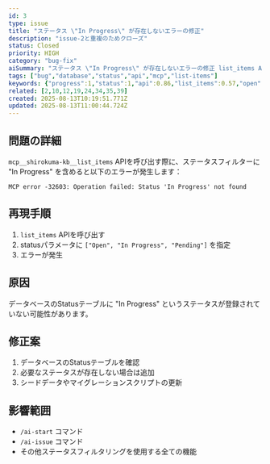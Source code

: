 ```yaml
---
id: 3
type: issue
title: "ステータス \"In Progress\" が存在しないエラーの修正"
description: "issue-2と重複のためクローズ"
status: Closed
priority: HIGH
category: "bug-fix"
aiSummary: "ステータス \"In Progress\" が存在しないエラーの修正 list_items APIでstatus: [\"Open\",\"In Progress\",\"Pending\"]を指定すると、\"Status 'In Progress' not found\"エラーが発生する ## 問題の詳細\n\n`mcp__shirokuma-kb__list_items` APIを呼び出す際に、ステータスフィルターに"
tags: ["bug","database","status","api","mcp","list-items"]
keywords: {"progress":1,"status":1,"api":0.86,"list_items":0.57,"open":0.57}
related: [2,10,12,19,24,34,35,39]
created: 2025-08-13T10:19:51.771Z
updated: 2025-08-13T11:00:44.724Z
---
```


## 問題の詳細

`mcp__shirokuma-kb__list_items` APIを呼び出す際に、ステータスフィルターに "In Progress" を含めると以下のエラーが発生します：

```
MCP error -32603: Operation failed: Status 'In Progress' not found
```

## 再現手順

1. `list_items` APIを呼び出す
2. statusパラメータに `["Open", "In Progress", "Pending"]` を指定
3. エラーが発生

## 原因

データベースのStatusテーブルに "In Progress" というステータスが登録されていない可能性があります。

## 修正案

1. データベースのStatusテーブルを確認
2. 必要なステータスが存在しない場合は追加
3. シードデータやマイグレーションスクリプトの更新

## 影響範囲

- `/ai-start` コマンド
- `/ai-issue` コマンド  
- その他ステータスフィルタリングを使用する全ての機能